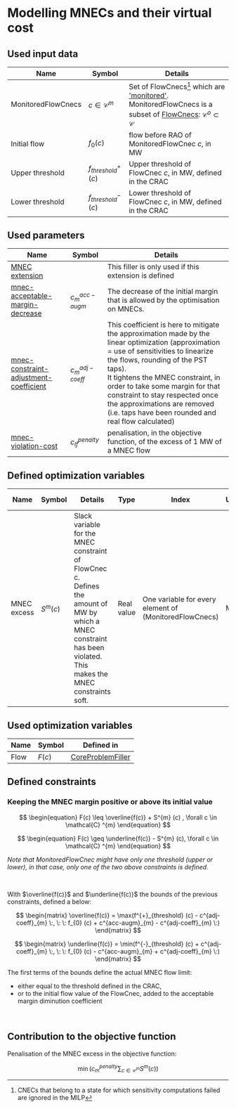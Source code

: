 # Modelling MNECs and their virtual cost

## Used input data

| Name               | Symbol                   | Details                                                                                                                                                                                                                             |
|--------------------|--------------------------|-------------------------------------------------------------------------------------------------------------------------------------------------------------------------------------------------------------------------------------|
| MonitoredFlowCnecs | $c \in \mathcal{C} ^{m}$ | Set of FlowCnecs[^1] which are ['monitored'](/input-data/crac/json.md#optimised-and-monitored-cnecs). MonitoredFlowCnecs is a subset of [FlowCnecs](core-problem-filler.md#used-input-data): $\mathcal{C} ^{o} \subset \mathcal{C}$ |
| Initial flow       | $f_{0} (c)$              | flow before RAO of MonitoredFlowCnec $c$, in MW                                                                                                                                                                                     |
| Upper threshold    | $f^{+}_{threshold} (c)$  | Upper threshold of FlowCnec $c$, in MW, defined in the CRAC                                                                                                                                                                         |
| Lower threshold    | $f^{-}_{threshold} (c)$  | Lower threshold of FlowCnec $c$, in MW, defined in the CRAC                                                                                                                                                                         |

[^1]: CNECs that belong to a state for which sensitivity computations failed are ignored in the MILP

## Used parameters

| Name                                                                                                | Symbol              | Details                                                                                                                                                                                                                                                                                                                                                                             |
|-----------------------------------------------------------------------------------------------------|---------------------|-------------------------------------------------------------------------------------------------------------------------------------------------------------------------------------------------------------------------------------------------------------------------------------------------------------------------------------------------------------------------------------|
| [MNEC extension](/parameters.md#mnec-extension)                                           |                     | This filler is only used if this extension is defined                                                                                                                                                                                                                                                                                                                               |
| [mnec-acceptable-margin-decrease](/parameters.md#acceptable-margin-decrease)              | $c^{acc-augm}_{m}$  | The decrease of the initial margin that is allowed by the optimisation on MNECs.                                                                                                                                                                                                                                                                                                    |
| [mnec-constraint-adjustment-coefficient](/parameters.md#constraint-adjustment-coefficient) | $c^{adj-coeff}_{m}$ | This coefficient is here to mitigate the approximation made by the linear optimization (approximation = use of sensitivities to linearize the flows, rounding of the PST taps). <br> It tightens the MNEC constraint, in order to take some margin for that constraint to stay respected once the approximations are removed (i.e. taps have been rounded and real flow calculated) |
| [mnec-violation-cost](/parameters.md#violation-cost)                                      | $c^{penalty}_{lf}$  | penalisation, in the objective function, of the excess of 1 MW of a MNEC flow                                                                                                                                                                                                                                                                                                       |

## Defined optimization variables

| Name        | Symbol      | Details                                                                                                                                                                      | Type       | Index                                                  | Unit | Lower bound | Upper bound |
|-------------|-------------|------------------------------------------------------------------------------------------------------------------------------------------------------------------------------|------------|--------------------------------------------------------|------|-------------|-------------|
| MNEC excess | $S^{m} (c)$ | Slack variable for the MNEC constraint of FlowCnec c. <br> Defines the amount of MW by which a MNEC constraint has been violated. <br> This makes the MNEC constraints soft. | Real value | One variable for every element of (MonitoredFlowCnecs) | MW   | 0           | $+\infty$   |

## Used optimization variables

| Name | Symbol | Defined in                                                                 |
|------|--------|----------------------------------------------------------------------------|
| Flow | $F(c)$ | [CoreProblemFiller](core-problem-filler.md#defined-optimization-variables) |

## Defined constraints

### Keeping the MNEC margin positive or above its initial value

$$
\begin{equation}
F(c) \leq \overline{f(c)} + S^{m} (c) , \forall c \in \mathcal{C} ^{m}
\end{equation}
$$

$$
\begin{equation}
F(c) \geq \underline{f(c)} - S^{m} (c), \forall c \in \mathcal{C} ^{m}
\end{equation}
$$

*Note that MonitoredFlowCnec might have only one threshold (upper or lower), in that case, only one of the two above
constraints is defined.*

<br>

With $\overline{f(c)}$ and $\underline{f(c)}$ the bounds of the previous constraints, defined a below:

$$
\begin{matrix}
\overline{f(c)} = \max(f^{+}_{threshold} (c) - c^{adj-coeff}_{m} \:, \: \:
f_{0} (c) + c^{acc-augm}_{m} - c^{adj-coeff}_{m} \:)
\end{matrix}
$$

$$
\begin{matrix}
\underline{f(c)} = \min(f^{-}_{threshold} (c) + c^{adj-coeff}_{m} \:, \: \:
f_{0} (c) - c^{acc-augm}_{m} + c^{adj-coeff}_{m} \:)
\end{matrix}
$$

The first terms of the bounds define the actual MNEC flow limit:

- either equal to the threshold defined in the CRAC,
- or to the initial flow value of the FlowCnec, added to the acceptable margin diminution coefficient

<br>

## Contribution to the objective function

Penalisation of the MNEC excess in the objective function:

$$
\begin{equation}
\min (c^{penalty}_{m} \sum_{c \in \mathcal{C} ^{m}} S^{m} (c))
\end{equation}
$$